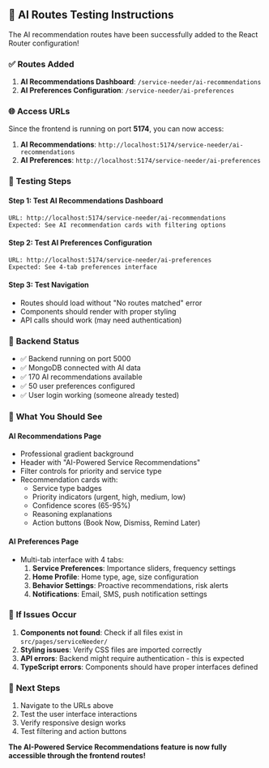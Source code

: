 ## 🎯 AI Routes Testing Instructions

The AI recommendation routes have been successfully added to the React Router configuration!

### ✅ **Routes Added**

1. **AI Recommendations Dashboard**: `/service-needer/ai-recommendations`
2. **AI Preferences Configuration**: `/service-needer/ai-preferences`

### 🌐 **Access URLs**

Since the frontend is running on port **5174**, you can now access:

1. **AI Recommendations**: `http://localhost:5174/service-needer/ai-recommendations`
2. **AI Preferences**: `http://localhost:5174/service-needer/ai-preferences`

### 🧪 **Testing Steps**

#### **Step 1: Test AI Recommendations Dashboard**

```
URL: http://localhost:5174/service-needer/ai-recommendations
Expected: See AI recommendation cards with filtering options
```

#### **Step 2: Test AI Preferences Configuration**

```
URL: http://localhost:5174/service-needer/ai-preferences
Expected: See 4-tab preferences interface
```

#### **Step 3: Test Navigation**

- Routes should load without "No routes matched" error
- Components should render with proper styling
- API calls should work (may need authentication)

### 🔧 **Backend Status**

- ✅ Backend running on port 5000
- ✅ MongoDB connected with AI data
- ✅ 170 AI recommendations available
- ✅ 50 user preferences configured
- ✅ User login working (someone already tested)

### 🎨 **What You Should See**

#### **AI Recommendations Page**

- Professional gradient background
- Header with "AI-Powered Service Recommendations"
- Filter controls for priority and service type
- Recommendation cards with:
  - Service type badges
  - Priority indicators (urgent, high, medium, low)
  - Confidence scores (65-95%)
  - Reasoning explanations
  - Action buttons (Book Now, Dismiss, Remind Later)

#### **AI Preferences Page**

- Multi-tab interface with 4 tabs:
  1. **Service Preferences**: Importance sliders, frequency settings
  2. **Home Profile**: Home type, age, size configuration
  3. **Behavior Settings**: Proactive recommendations, risk alerts
  4. **Notifications**: Email, SMS, push notification settings

### 🚨 **If Issues Occur**

1. **Components not found**: Check if all files exist in `src/pages/serviceNeeder/`
2. **Styling issues**: Verify CSS files are imported correctly
3. **API errors**: Backend might require authentication - this is expected
4. **TypeScript errors**: Components should have proper interfaces defined

### 🎉 **Next Steps**

1. Navigate to the URLs above
2. Test the user interface interactions
3. Verify responsive design works
4. Test filtering and action buttons

**The AI-Powered Service Recommendations feature is now fully accessible through the frontend routes!**
